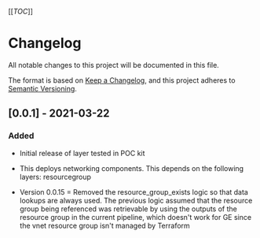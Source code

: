 [[_TOC_]]

# Changelog

All notable changes to this project will be documented in this file.

The format is based on [Keep a Changelog](https://keepachangelog.com/en/1.0.0/),
and this project adheres to [Semantic Versioning](https://semver.org/spec/v2.0.0.html).

## [0.0.1] - 2021-03-22

### Added

- Initial release of layer tested in POC kit
- This deploys networking components. This depends on the following layers: resourcegroup

- Version 0.0.15 = Removed the resource_group_exists logic so that data lookups are always used.
                   The previous logic assumed that the resource group being referenced was retrievable by using the outputs of the resource group in the current pipeline, which doesn't work for GE since the vnet resource group isn't managed by Terraform



